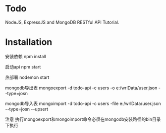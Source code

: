 # Todo

NodeJS, ExpressJS and MongoDB RESTful API Tutorial.

# Installation

安装依赖
npm install


启动api
npm start

热部署
nodemon start

mongodb导出表
mongoexport -d todo-api -c users -o e:/wrlData/user.json --type=josn 

mongodb导入表
mongoimport -d todo-api -c users  -file e:/wrlData/user.json --type=josn --upsert 

注意
执行mongoexport和mongoimport命令必须在mongodb安装路径的bin目录下执行